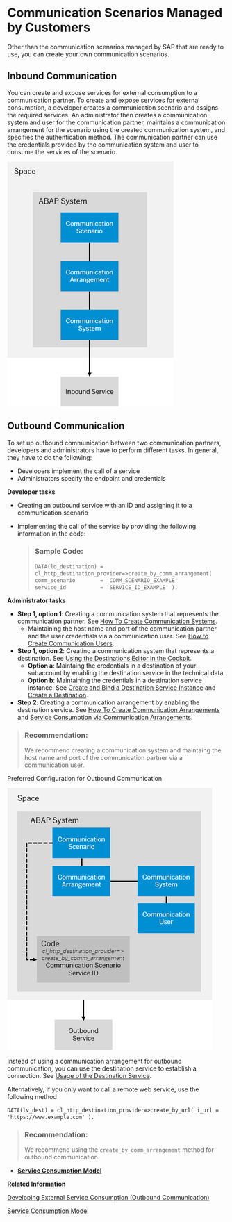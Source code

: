 <!-- loio31f5566141f84b388ac7004fc415784d -->

# Communication Scenarios Managed by Customers

Other than the communication scenarios managed by SAP that are ready to use, you can create your own communication scenarios.



<a name="loio31f5566141f84b388ac7004fc415784d__section_ly4_t5n_wmb"/>

## Inbound Communication

You can create and expose services for external consumption to a communication partner. To create and expose services for external consumption, a developer creates a communication scenario and assigns the required services. An administrator then creates a communication system and user for the communication partner, maintains a communication arrangement for the scenario using the created communication system, and specifies the authentication method. The communication partner can use the credentials provided by the communication system and user to consume the services of the scenario.

![](images/Inbound_Communication_Managed_by_Customers_ddbf80e.png)



<a name="loio31f5566141f84b388ac7004fc415784d__section_kgc_cvn_wmb"/>

## Outbound Communication

To set up outbound communication between two communication partners, developers and administrators have to perform different tasks. In general, they have to do the following:

-   Developers implement the call of a service
-   Administrators specify the endpoint and credentials

**Developer tasks**

-   Creating an outbound service with an ID and assigning it to a communication scenario

-   Implementing the call of the service by providing the following information in the code:

    > ### Sample Code:  
    > ```
    > DATA(lo_destination) = cl_http_destination_provider=>create_by_comm_arrangement(
    > comm_scenario        = 'COMM_SCENARIO_EXAMPLE'
    > service_id           = 'SERVICE_ID_EXAMPLE' ).
    > ```


**Administrator tasks**

-   **Step 1, option 1**: Creating a communication system that represents the communication partner. See [How To Create Communication Systems](https://help.sap.com/viewer/65de2977205c403bbc107264b8eccf4b/Cloud/en-US/c2234acd55774ebcbedb66744199273e.html).
    -   Maintaining the host name and port of the communication partner and the user credentials via a communication user. See [How to Create Communication Users](https://help.sap.com/viewer/65de2977205c403bbc107264b8eccf4b/Cloud/en-US/0377adea0401467f939827242c1f4014.html).
-   **Step 1, option 2**: Creating a communication system that represents a destination. See [Using the Destinations Editor in the Cockpit](https://help.sap.com/viewer/cca91383641e40ffbe03bdc78f00f681/Cloud/en-US/565fdb3dd19d4cda80864341dc5a0451.html).
    -   **Option a**: Maintaing the credentials in a destination of your subaccount by enabling the destination service in the technical data.
    -   **Option b**: Maintaining the credentials in a destination service instance. See [Create and Bind a Destination Service Instance](https://help.sap.com/viewer/cca91383641e40ffbe03bdc78f00f681/Cloud/en-US/9fdad3cad92e4b63b73d5772014b380e.html) and [Create a Destination](Create_a_Destination_3fa7934.md).
-   **Step 2**: Creating a communication arrangement by enabling the destination service. See [How To Create Communication Arrangements](https://help.sap.com/viewer/65de2977205c403bbc107264b8eccf4b/Cloud/en-US/a0771f6765f54e1c8193ad8582a32edb.html) and [Service Consumption via Communication Arrangements](Service_Consumption_via_Communication_Arrangements_86aece6.md).

> ### Recommendation:  
> We recommend creating a communication system and maintaing the host name and port of the communication partner via a communication user.

   
  
<a name="loio31f5566141f84b388ac7004fc415784d__fig_hy4_hdy_cqb"/>Preferred Configuration for Outbound Communication

 ![](images/Outbound_Communication_ABAP_Environment_0483811.png "Preferred Configuration for Outbound Communication") 



Instead of using a communication arrangement for outbound communication, you can use the destination service to establish a connection. See [Usage of the Destination Service](Usage_of_the_Destination_Service_40ecb5c.md).

Alternatively, if you only want to call a remote web service, use the following method

```
DATA(lv_dest) = cl_http_destination_provider=>create_by_url( i_url = 'https://www.example.com' ).
```

> ### Recommendation:  
> We recommend using the `create_by_comm_arrangement` method for outbound communication.

-   **[Service Consumption Model](Service_Consumption_Model_beda304.md "")**  


**Related Information**  


[Developing External Service Consumption \(Outbound Communication\)](Developing_External_Service_Consumption_(Outbound_Communication)_f871712.md "Get more information about consuming external services.")

[Service Consumption Model](Service_Consumption_Model_beda304.md "")

